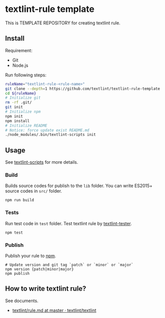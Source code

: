 # textlint-rule template

This is TEMPLATE REPOSITORY for creating textlint rule.

## Install

Requirement:

- Git
- Node.js

Run following steps:

```sh
ruleName="textlint-rule-<rule-name>"
git clone --depth=1 https://github.com/textlint/textlint-rule-template ${ruleName}
cd ${ruleName}
# Initialize git
rm -rf .git/
git init
# Initialize npm
npm init
npm install
# Initialize README
# Notice: force update exist README.md
./node_modules/.bin/textlint-scripts init
```

## Usage

See [textlint-scripts](https://github.com/textlint/textlint-scripts "textlint-scripts") for more details.

### Build

Builds source codes for publish to the `lib` folder.
You can write ES2015+ source codes in `src/` folder.

    npm run build
    
### Tests

Run test code in `test` folder.
Test textlint rule by [textlint-tester](https://github.com/textlint/textlint-tester "textlint-tester"). 

    npm test

### Publish

Publish your rule to [npm](https://www.npmjs.com/). 

    # Update version and git tag `patch` or `minor` or `major`
    npm version {patch|minor|major}
    npm publish

## How to write textlint rule?

See documents.

- [textlint/rule.md at master · textlint/textlint](https://github.com/textlint/textlint/blob/master/docs/rule.md "textlint/rule.md at master · textlint/textlint")